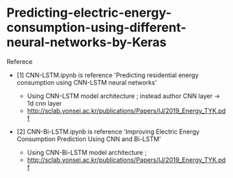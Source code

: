 # Predicting-electric-energy-consumption-using-different-neural-networks-by-Keras

Referece 
- [1] CNN-LSTM.ipynb is reference 'Predicting residential energy consumption using CNN-LSTM neural
networks'
  - Using CNN-LSTM model architecture ; instead author CNN layer -> 1d cnn layer
  - http://sclab.yonsei.ac.kr/publications/Papers/IJ/2019_Energy_TYK.pdf

- [2] CNN-Bi-LSTM.ipynb is reference 'Improving Electric Energy Consumption Prediction
Using CNN and Bi-LSTM'
  - Using CNN-Bi-LSTM model architecture ; 
  - http://sclab.yonsei.ac.kr/publications/Papers/IJ/2019_Energy_TYK.pdf
